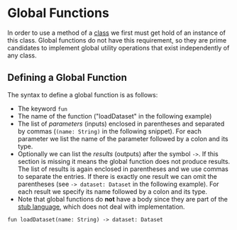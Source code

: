 # Global Functions

In order to use a method of a [class][classes] we first must get hold of an instance of this class. Global functions do not have this requirement, so they are prime candidates to implement global utility operations that exist independently of any class.

## Defining a Global Function

The syntax to define a global function is as follows:
* The keyword `fun`
* The name of the function ("loadDataset" in the following example)
* The list of _parameters_ (inputs) enclosed in parentheses and separated by commas (`(name: String)` in the following snippet). For each parameter we list the name of the parameter followed by a colon and its type.
* Optionally we can list the _results_ (outputs) after the symbol `->`. If this section is missing it means the global function does not produce results. The list of results is again enclosed in parentheses and we use commas to separate the entries. If there is exactly one result we can omit the parentheses (see `-> dataset: Dataset` in the following example). For each result we specify its name followed by a colon and its type.
* Note that global functions do **not** have a body since they are part of the [stub language][stub-language], which does not deal with implementation.

```
fun loadDataset(name: String) -> dataset: Dataset
```

[classes]: classes.md
[stub-language]: README.md
